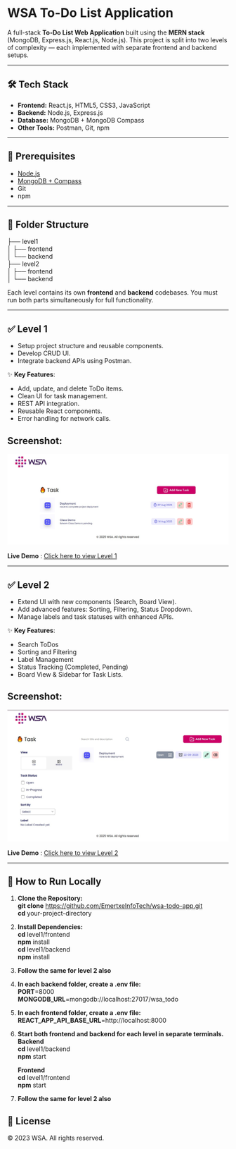 #  WSA To-Do List Application

A full-stack **To-Do List Web Application** built using the **MERN stack** (MongoDB, Express.js, React.js, Node.js). This project is split into two levels of complexity — each implemented with separate frontend and backend setups.

---

## 🛠️ Tech Stack

- **Frontend:** React.js, HTML5, CSS3, JavaScript
- **Backend:** Node.js, Express.js
- **Database:** MongoDB + MongoDB Compass
- **Other Tools:** Postman, Git, npm

---
## 🧰 Prerequisites

- [Node.js](https://nodejs.org/)
- [MongoDB + Compass](https://www.mongodb.com/products/compass)
- Git
- npm
 ---

## 📁 Folder Structure

├── level1<br>
│ ├── frontend<br>
│ └── backend<br>
├── level2<br>
│ ├── frontend<br>
│ └── backend<br>


Each level contains its own **frontend** and **backend** codebases. You must run both parts simultaneously for full functionality.

---

## ✅ Level 1

- Setup project structure and reusable components.
- Develop CRUD UI.
- Integrate backend APIs using Postman.
  
✨ **Key Features**:

- Add, update, and delete ToDo items.
- Clean UI for task management.
- REST API integration.
- Reusable React components.
- Error handling for network calls.

## Screenshot: 
![Level 1 Screenshot](level1/frontend/public/wsa-todo-app-level1-screenshot.jpg)

**Live Demo** : [Click here to view Level 1](https://wsa-todo-app-level1.netlify.app/)

---

## ✅ Level 2

- Extend UI with new components (Search, Board View).
- Add advanced features: Sorting, Filtering, Status Dropdown.
- Manage labels and task statuses with enhanced APIs.

✨ **Key Features**:

 - Search ToDos
 - Sorting and Filtering
 - Label Management
 - Status Tracking (Completed, Pending)
 - Board View & Sidebar for Task Lists.

## Screenshot: 
![Level 2 Screenshot](level2/frontend/public/wsa-todo-app-level2-screenshot.jpg)

**Live Demo** : [Click here to view Level 2](https://wsa-todo-app-level2.netlify.app/)

---
## 📌 How to Run Locally

1. **Clone the Repository:** <br>
   **git clone** https://github.com/EmertxeInfoTech/wsa-todo-app.git<br>
   **cd** your-project-directory

2. **Install Dependencies:** <br>
   **cd** level1/frontend<br>
   **npm** install<br>
   **cd** level1/backend<br>
   **npm** install
   
3. **Follow the same for level 2 also** <br>

4. **In each backend folder, create a .env file:** <br>
   **PORT**=8000<br>
   **MONGODB_URL**=mongodb://localhost:27017/wsa_todo
   
6. **In each frontend folder, create a .env file:** <br>
   **REACT_APP_API_BASE_URL**=http://localhost:8000 <br>

7. **Start both frontend and backend for each level in separate terminals.** <br>
   **Backend**<br>
   **cd** level1/backend <br>
   **npm** start

   **Frontend**<br>
   **cd** level1/frontend<br>
   **npm** start

8. **Follow the same for level 2 also**

## 📄 License
© 2023 WSA. All rights reserved.

